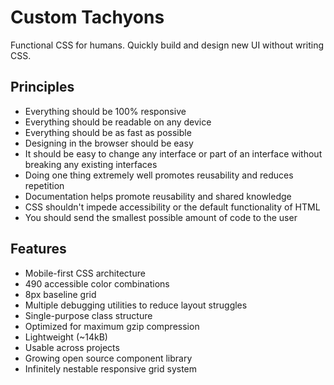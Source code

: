 # Custom Tachyons

Functional CSS for humans.
Quickly build and design new UI without writing CSS.

## Principles

* Everything should be 100% responsive
* Everything should be readable on any device
* Everything should be as fast as possible
* Designing in the browser should be easy
* It should be easy to change any interface or part of an interface without breaking any existing interfaces
* Doing one thing extremely well promotes reusability and reduces repetition
* Documentation helps promote reusability and shared knowledge
* CSS shouldn't impede accessibility or the default functionality of HTML
* You should send the smallest possible amount of code to the user

## Features

* Mobile-first CSS architecture
* 490 accessible color combinations
* 8px baseline grid
* Multiple debugging utilities to reduce layout struggles
* Single-purpose class structure
* Optimized for maximum gzip compression
* Lightweight (~14kB)
* Usable across projects
* Growing open source component library
* Infinitely nestable responsive grid system
